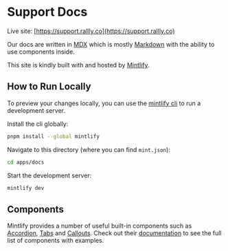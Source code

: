 # Support Docs

Live site: [https://support.rallly.co](https://support.rallly.co)

Our docs are written in [MDX](https://mdxjs.com/) which is mostly [Markdown](https://www.markdownguide.org/cheat-sheet) with the ability to use components inside.

This site is kindly built with and hosted by [Mintlify](https://mintlify.com).

## How to Run Locally

To preview your changes locally, you can use the [mintlify cli](https://mintlify.com/docs/development) to run a development server.

Install the cli globally:

```bash
pnpm install --global mintlify
```

Navigate to this directory (where you can find `mint.json`):

```bash
cd apps/docs
```

Start the development server:

```bash
mintlify dev
```

## Components

Mintlify provides a number of useful built-in components such as [Accordion](https://mintlify.com/docs/components/accordion), [Tabs](https://mintlify.com/docs/components/tabs) and [Callouts](https://mintlify.com/docs/components/callouts). Check out their [documentation](https://mintlify.com/docs/components) to see the full list of components with examples.

